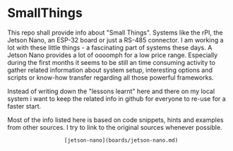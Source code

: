 # SmallThings


This repo shall provide info about "Small Things". Systems like the rPI, the Jetson Nano, an ESP-32 board or just a RS-485 connector. I am working a lot with these little things - a fascinating part of systems these days. A Jetson Nano provides a lot of oooomph for a low price range. Especially during the first months it seems to be still an time consuming activity to gather related information about system setup, interesting options and scripts or know-how transfer regarding all those powerful frameworks. 
 
Instead of writing down the "lessons learnt" here and there on my local system i want to keep the related info in github for everyone to re-use for a faster start.

Most of the info listed here is based on code snippets, hints and examples from other sources. I try to link to the original sources whenever possible.
 
                      [jetson-nano](boards/jetson-nano.md)
                      